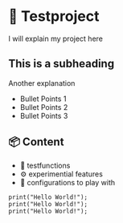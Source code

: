 # 🚀 Testproject

I will explain my project here

## This is a subheading
Another explanation

* Bullet Points 1
* Bullet Points 2
* Bullet Points 3 

## 📦 Content

- 🧪 testfunctions
- ⚙️ experimential features
- 🔧 configurations to play with

```
print("Hello World!");
print("Hello World!");
print("Hello World!");
```

